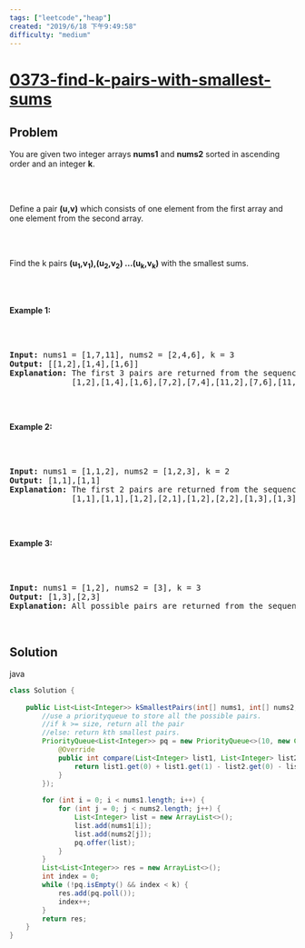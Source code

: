 ```yaml
---
tags: ["leetcode","heap"]
created: "2019/6/18 下午9:49:58"
difficulty: "medium"
---
```


# [0373-find-k-pairs-with-smallest-sums](https://leetcode.com/problems/find-k-pairs-with-smallest-sums/)

## Problem
<div><p>You are given two integer arrays <b>nums1</b> and <b>nums2</b> sorted in ascending order and an integer <b>k</b>.</p><br><br><p>Define a pair <b>(u,v)</b> which consists of one element from the first array and one element from the second array.</p><br><br><p>Find the k pairs <b>(u<sub>1</sub>,v<sub>1</sub>),(u<sub>2</sub>,v<sub>2</sub>) ...(u<sub>k</sub>,v<sub>k</sub>)</b> with the smallest sums.</p><br><br><p><strong>Example 1:</strong></p><br><br><pre><strong>Input: </strong>nums1 = <span id="example-input-1-1">[1,7,11]</span>, nums2 = <span id="example-input-1-2">[2,4,6]</span>, k = <span id="example-input-1-3">3</span><br><strong>Output: </strong><span id="example-output-1">[[1,2],[1,4],[1,6]] <br><strong>Explanation: </strong></span>The first 3 pairs are returned from the sequence: <br>&nbsp;            [1,2],[1,4],[1,6],[7,2],[7,4],[11,2],[7,6],[11,4],[11,6]</pre><br><br><p><strong>Example 2:</strong></p><br><br><pre><strong>Input: </strong>nums1 = [1,1,2], nums2 = [1,2,3], k = 2<br><strong>Output: </strong>[1,1],[1,1]<span><br><strong>Explanation: </strong></span>The first 2 pairs are returned from the sequence: <br>&nbsp;            [1,1],[1,1],[1,2],[2,1],[1,2],[2,2],[1,3],[1,3],[2,3]</pre><br><br><p><strong>Example 3:</strong></p><br><br><pre><strong>Input: </strong>nums1 = [1,2], nums2 = [3], k = 3<br><strong>Output: </strong>[1,3],[2,3]<span><br><strong>Explanation: </strong></span>All possible pairs are returned from the sequence: [1,3],[2,3]<br></pre><br></div>

## Solution

java
```java
class Solution {
    
    public List<List<Integer>> kSmallestPairs(int[] nums1, int[] nums2, int k) {
        //use a priorityqueue to store all the possible pairs.
        //if k >= size, return all the pair
        //else: return kth smallest pairs.
        PriorityQueue<List<Integer>> pq = new PriorityQueue<>(10, new Comparator<List<Integer>>() {
            @Override
            public int compare(List<Integer> list1, List<Integer> list2) {
                return list1.get(0) + list1.get(1) - list2.get(0) - list2.get(1);
            }
        });
        
        for (int i = 0; i < nums1.length; i++) {
            for (int j = 0; j < nums2.length; j++) {
                List<Integer> list = new ArrayList<>();
                list.add(nums1[i]);
                list.add(nums2[j]);
                pq.offer(list);
            }
        }
        List<List<Integer>> res = new ArrayList<>();
        int index = 0;
        while (!pq.isEmpty() && index < k) {
            res.add(pq.poll());
            index++;
        }
        return res;
    }
}
​
```
